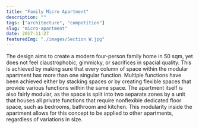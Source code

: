 ```yaml
---
title: "Family Micro Apartment"
description: ""
tags: ["architecture", "competition"]
slug: "micro-apartment"
date: 2017-11-27
featuredImg: "./images/Section W.jpg"
---
```



The design aims to create a modern four-person family home in 50 sqm, yet does not feel claustrophobic, gimmicky, or sacrifices in spacial quality. This is achieved by making sure that every column of space within the modular apartment has more than one singular function. Multiple functions have been achieved either by stacking spaces or by creating flexible spaces that provide various functions within the same space. The apartment itself is also fairly modular, as the space is split into two separate zones by a unit that houses all private functions that require nonflexible dedicated floor space, such as bedrooms, bathroom and kitchen. This modularity inside the apartment allows for this concept to be applied to other apartments, regardless of variations in size.